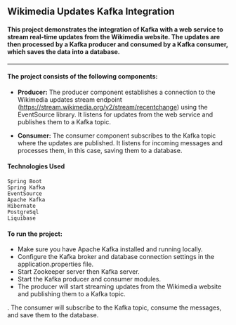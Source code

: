 ## Wikimedia Updates Kafka Integration

#### This project demonstrates the integration of Kafka with a web service to stream real-time updates from the Wikimedia website. The updates are then processed by a Kafka producer and consumed by a Kafka consumer, which saves the data into a database.

---

#### The project consists of the following components:

- **Producer:** The producer component establishes a connection to the Wikimedia updates stream endpoint (https://stream.wikimedia.org/v2/stream/recentchange) using the EventSource library. It listens for updates from the web service and publishes them to a Kafka topic.

- **Consumer:** The consumer component subscribes to the Kafka topic where the updates are published. It listens for incoming messages and processes them, in this case, saving them to a database.

#### Technologies Used
```
Spring Boot
Spring Kafka
EventSource
Apache Kafka
Hibernate
PostgreSql
Liquibase
```

#### To run the project:
- Make sure you have Apache Kafka installed and running locally.
- Configure the Kafka broker and database connection settings in the application.properties file.
- Start Zookeeper server then Kafka server.
- Start the Kafka producer and consumer modules.
- The producer will start streaming updates from the Wikimedia website and publishing them to a Kafka topic.


.
The consumer will subscribe to the Kafka topic, consume the messages, and save them to the database.
